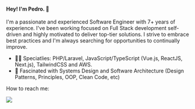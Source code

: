 #### Hey! I'm Pedro. :wave:

I'm a passionate and experienced Software Engineer with 7+ years of experience. I've been working focused on Full Stack development self-driven and highly motivated to deliver top-tier solutions. I strive to embrace best practices and I'm always searching for opportunities to continually improve. 

-  👨‍💻 Speciatlies: PHP/Laravel, JavaScript/TypeScript (Vue.js, ReactJS, Next.js), TailwindCSS and AWS.
-  🎨 Fascinated with Systems Design and Software Architecture (Design Patterns, Principles, OOP, Clean Code, etc)

How to reach me:

  <a href="https://www.linkedin.com/in/webmasterdro/" target="_blank"><img src="https://img.shields.io/badge/-LinkedIn-%230077B5?style=for-the-badge&logo=linkedin&logoColor=white" target="_blank"></a> 

